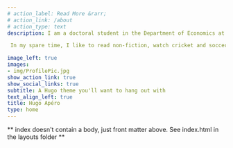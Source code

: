 ```yaml
---
# action_label: Read More &rarr;
# action_link: /about
# action_type: text
description: I am a doctoral student in the Department of Economics at the Graduate Center, CUNY. My research interests are at  the intersection of income inequality, intergenerational income mobility,    and their public policy implications. I am also  interested in financial modeling using advanced     statistical and machine learning techniques.

 In my spare time, I like to read non-fiction, watch cricket and soccer games.

image_left: true
images:
- img/ProfilePic.jpg
show_action_link: true
show_social_links: true
subtitle: A Hugo theme you'll want to hang out with
text_align_left: true
title: Hugo Apéro
type: home
---
```


** index doesn't contain a body, just front matter above.
See index.html in the layouts folder **
